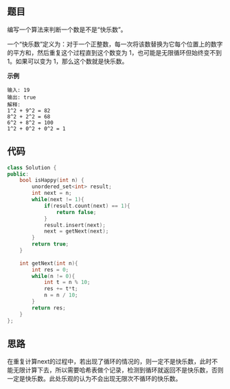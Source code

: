 ## 题目
编写一个算法来判断一个数是不是“快乐数”。

一个“快乐数”定义为：对于一个正整数，每一次将该数替换为它每个位置上的数字的平方和，然后重复这个过程直到这个数变为 1，也可能是无限循环但始终变不到 1。如果可以变为 1，那么这个数就是快乐数。

**示例**
```
输入: 19
输出: true
解释: 
1^2 + 9^2 = 82
8^2 + 2^2 = 68
6^2 + 8^2 = 100
1^2 + 0^2 + 0^2 = 1
```

## 代码
```C++
class Solution {
public:
    bool isHappy(int n) {
        unordered_set<int> result;
        int next = n;
        while(next != 1){
            if(result.count(next) == 1){
                return false;
            }
            result.insert(next);
            next = getNext(next);
        }
        return true;
    }
    
    int getNext(int n){
        int res = 0;
        while(n != 0){
            int t = n % 10;
            res += t*t;
            n = n / 10;
        }
        return res;
    }
};
```

## 思路

在重复计算next的过程中，若出现了循环的情况的，则一定不是快乐数，此时不能无限计算下去，所以需要哈希表做个记录，检测到循环就返回不是快乐数，否则一定是快乐数。此处乐观的认为不会出现无限次不循环的快乐数。
